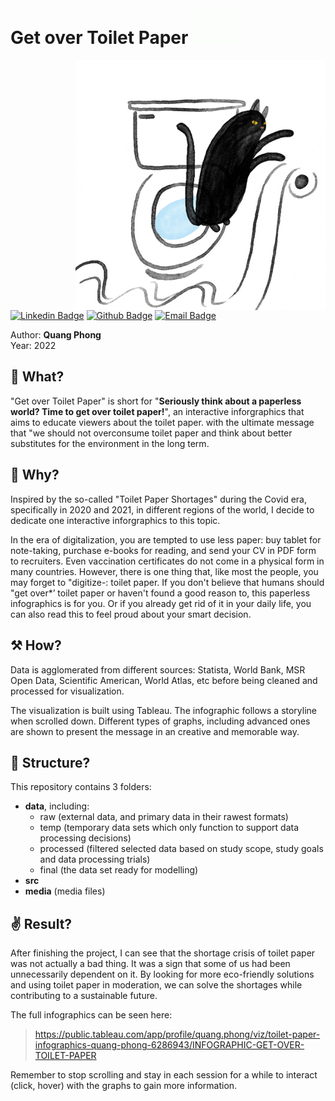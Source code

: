 <h1> Get over Toilet Paper
<img src="https://github.com/quang-phong/project-4-get-over-toilet-paper/blob/main/media/gif/dog-says-hi.gif" width="80px">
</h1>

<img align='right' src="https://github.com/quang-phong/project-4-get-over-toilet-paper/blob/main/media/gif/cat-and-toilet-paper.gif" width="400px">

[![Linkedin Badge](https://img.shields.io/badge/-@quangphong-0072b1?style=flat&logo=LinkedIn&link=https://www.linkedin.com/in/quangphong/)](https://www.linkedin.com/in/quangphong/) 
[![Github Badge](https://img.shields.io/badge/-@quang--phong-171515?style=flat&logo=github&logoColor=white&link=https://github.com/quang-phong)](https://github.com/quang-phong)
[![Email Badge](https://img.shields.io/badge/-quangtrieuphong@outlook.com-00a2ed?style=flat&logo=microsoftoutlook&logoColor=white&link=mailto:quangtrieuphong@outlook.com)](mailto:quangtrieuphong@outlook.com)


Author: **Quang Phong**  
Year: 2022

## 🧐 What?
"Get over Toilet Paper" is short for "**Seriously think about a paperless world? Time to get over toilet paper!**", an interactive inforgraphics that aims to educate viewers about the toilet paper. with the ultimate message that "we should not overconsume toilet paper and think about better substitutes for the environment in the long term.

## 🤷 Why?  
Inspired by the so-called "Toilet Paper Shortages" during the Covid era, specifically in 2020 and 2021, in different regions of the world, I decide to dedicate one interactive inforgraphics to this topic. 

In the era of digitalization, you are tempted to use less paper: buy tablet for note-taking, purchase e-books for reading, and send your CV in PDF form to recruiters. Even vaccination certificates do not come in a physical form in many countries. However, there is one thing that, like most the people, you may forget to "digitize-: toilet paper. If you don't believe that humans should "get over*’ toilet paper or haven't found a good reason to, this paperless infographics is for you. Or if you already get rid of it in your daily life, you can also read this to feel proud about your smart decision.

## ⚒️ How?  
Data is agglomerated from different sources: Statista, World Bank, MSR Open Data, Scientific American, World Atlas, etc before being cleaned and processed for visualization.

The visualization is built using Tableau. The infographic follows a storyline when scrolled down. Different types of graphs, including advanced ones are shown to present the message in an creative and memorable way.


## 🧱 Structure?
This repository contains 3 folders:
- **data**, including:
    + raw (external data, and primary data in their rawest formats)
    + temp (temporary data sets which only function to support data processing decisions)
    + processed (filtered selected data based on study scope, study goals and data processing trials)
    + final (the data set ready for modelling)
- **src**
- **media** (media files)
  
## ✌️ Result?  

After finishing the project, I can see that the shortage crisis of toilet paper was not actually a bad thing. It was a sign that some of us had been unnecessarily dependent on it. By looking for more eco-friendly solutions and using toilet paper in moderation, we can solve the shortages while contributing to a sustainable future.

The full infographics can be seen here:
> https://public.tableau.com/app/profile/quang.phong/viz/toilet-paper-infographics-quang-phong-6286943/INFOGRAPHIC-GET-OVER-TOILET-PAPER

Remember to stop scrolling and stay in each session for a while to interact (click, hover) with the graphs to gain more information.

